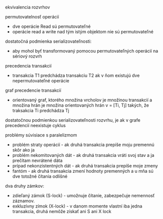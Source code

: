 ekvivalencia rozvrhov

permutovatelnosť operácií
- dve operácie Read sú permutovateľné
- operácie read a write nad tým istým objektom nie sú permutovateľné

dostatočná podmienka serializovateľnosti:
- aby mohol byť transformovaný pomocou permutovateľných operácií na sériový rozvrh

precedencia transakcií
- transakcia T1 predchádza transakciu T2 ak v ňom existujú dve nepermutovateľné operácie

graf precedencie transakcií
- orientovaný graf, ktorého množina vrcholov je množinou transakcií a množina hrán je množina orientovaných hrán v = \[Ti, Tj\] takých, že traksakcia Ti predchádza Tj

dostatočnou podmienkou serializovateľnosti rozvrhu, je ak v grafe precedencií neexistuje cyklus

problémy súvisiace s paralelizmom
- problém straty operácií - ak druhá transakcia prepíše moju premennú skôr ako ja
- problém nekomitovaných dát - ak druhá transakcia vráti svoj stav a ja prečítam nevrátené dáta
- prípad nekonzistentných dát - ak druhá transakcia prepíše moje zmeny 
- fantóm - ak druhá transakcia zmení hodnoty premenných a u mňa sú dve totožné čítania odlišné

dva druhy zámkov:
- zdieľaný zámok (S-lock) - umožnuje čítanie, zabezpečuje nemennosť záznamov.
- exkluzívny zímok (X-lock) - v danom momente vlastní iba jedna transakcia, druhá nemôže získať ani S ani X lock